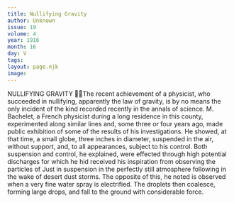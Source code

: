 ```yaml
---
title: Nullifying Gravity
author: Unknown
issue: 19
volume: 4
year: 1916
month: 16
day: V
tags:
layout: page.njk
image:
---
```

NULLIFYING GRAVITY The recent achievement of a physicist, who succeeded in nullifying, apparently the law of gravity, is by no means the only incident of the kind recorded recently in the annals of science. M. Bachelet, a French physicist during a long residence in this county, experimented along similar lines and, some three or four years ago, made public exhibition of some of the results of his investigations. He showed, at that time, a small globe, three inches in diameter, suspended in the air, without support, and, to all appearances, subject to his control. Both suspension and control, he explained, were effected through high potential discharges for which he hid received his inspiration from observing the particles of Just in suspension in the perfectly still atmosphere following in the wake of desert dust storms. The opposite of this, he noted is observed when a very fine water spray is electrified. The droplets then coalesce, forming large drops, and fall to the ground with considerable force. 
